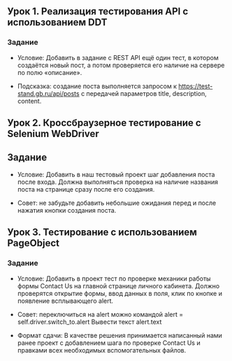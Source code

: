 ## Урок 1. Реализация тестирования API с использованием DDT

### Задание

- Условие: Добавить в задание с REST API ещё один тест, в котором создаётся новый пост, а потом проверяется его наличие на сервере по полю «описание».

- Подсказка: создание поста выполняется запросом к https://test-stand.gb.ru/api/posts с передачей параметров title, description, content.


## Урок 2. Кроссбраузерное тестирование с Selenium WebDriver
## Задание

- Условие: Добавить в наш тестовый проект шаг добавления поста после входа. Должна выполняться проверка на наличие названия поста на странице сразу после его создания.

- Совет: не забудьте добавить небольшие ожидания перед и после нажатия кнопки создания поста.

## Урок 3. Тестирование с использованием PageObject
### Задание

- Условие: Добавить в проект тест по проверке механики работы формы Contact Us на главной странице личного кабинета. Должно проверятся открытие формы, ввод данных в поля, клик по кнопке и появление всплывающего alert.

- Совет: переключиться на alert можно командой alert = self.driver.switch_to.alert Вывести текст alert.text

- Формат сдачи: В качестве решения принимается написанный нами ранее проект с добавлением шага по проверке Contact Us и правками всех необходимых вспомогательных файлов.
